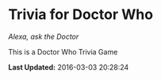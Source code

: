 # Trivia for Doctor Who
*Alexa, ask the Doctor*

This is a Doctor Who Trivia Game

**Last Updated:** 2016-03-03 20:28:24
